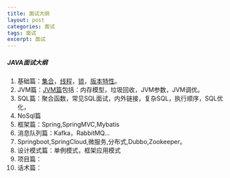```yaml
---
title: 面试大纲
layout: post
categories: 面试
tags: 面试
excerpt: 面试
---
```

##### JAVA面试大纲  
1. 基础篇：[集合](https://edgorange.github.io/2021/01/04/article-面试集合篇)，[线程](https://edgorange.github.io/2021/01/05/article-面试线程篇)，[锁](https://edgorange.github.io/2021/01/06/article-面试锁篇)，[版本特性](https://edgorange.github.io/2021/01/06/article-面试JDK版本特性篇)。   
2. JVM篇：[JVM篇](https://edgorange.github.io/2021/01/18/article-面试JVM篇)包括：内存模型，垃圾回收，JVM参数，JVM调优。
3. SQL篇：聚合函数，常见SQL面试，内外链接，复杂SQL，执行顺序，SQL优化，
4. NoSql篇
5. 框架篇：Spring,SpringMVC,Mybatis
6. 消息队列篇：Kafka，RabbitMQ...
7. Springboot,SpringCloud,微服务,分布式,Dubbo,Zookeeper。
8. 设计模式篇：单例模式，框架应用模式
8. 项目篇：
9. 话术篇：



   

